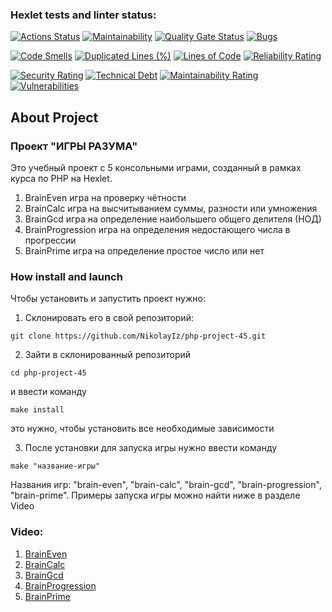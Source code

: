 ### Hexlet tests and linter status:
[![Actions Status](https://github.com/NikolayIz/php-project-45/actions/workflows/hexlet-check.yml/badge.svg)](https://github.com/NikolayIz/php-project-45/actions)
[![Maintainability](https://api.codeclimate.com/v1/badges/db02b82ec124cefe9df0/maintainability)](https://codeclimate.com/github/NikolayIz/php-project-45/maintainability)
[![Quality Gate Status](https://sonarcloud.io/api/project_badges/measure?project=NikolayIz_php-project-45&metric=alert_status)](https://sonarcloud.io/summary/new_code?id=NikolayIz_php-project-45)
[![Bugs](https://sonarcloud.io/api/project_badges/measure?project=NikolayIz_php-project-45&metric=bugs)](https://sonarcloud.io/summary/new_code?id=NikolayIz_php-project-45)

[![Code Smells](https://sonarcloud.io/api/project_badges/measure?project=NikolayIz_php-project-45&metric=code_smells)](https://sonarcloud.io/summary/new_code?id=NikolayIz_php-project-45)
[![Duplicated Lines (%)](https://sonarcloud.io/api/project_badges/measure?project=NikolayIz_php-project-45&metric=duplicated_lines_density)](https://sonarcloud.io/summary/new_code?id=NikolayIz_php-project-45)
[![Lines of Code](https://sonarcloud.io/api/project_badges/measure?project=NikolayIz_php-project-45&metric=ncloc)](https://sonarcloud.io/summary/new_code?id=NikolayIz_php-project-45)
[![Reliability Rating](https://sonarcloud.io/api/project_badges/measure?project=NikolayIz_php-project-45&metric=reliability_rating)](https://sonarcloud.io/summary/new_code?id=NikolayIz_php-project-45)

[![Security Rating](https://sonarcloud.io/api/project_badges/measure?project=NikolayIz_php-project-45&metric=security_rating)](https://sonarcloud.io/summary/new_code?id=NikolayIz_php-project-45)
[![Technical Debt](https://sonarcloud.io/api/project_badges/measure?project=NikolayIz_php-project-45&metric=sqale_index)](https://sonarcloud.io/summary/new_code?id=NikolayIz_php-project-45)
[![Maintainability Rating](https://sonarcloud.io/api/project_badges/measure?project=NikolayIz_php-project-45&metric=sqale_rating)](https://sonarcloud.io/summary/new_code?id=NikolayIz_php-project-45)
[![Vulnerabilities](https://sonarcloud.io/api/project_badges/measure?project=NikolayIz_php-project-45&metric=vulnerabilities)](https://sonarcloud.io/summary/new_code?id=NikolayIz_php-project-45)

## About Project
### Проект "ИГРЫ РАЗУМА"
Это учебный проект с 5 консольными играми, созданный в рамках курса по PHP на Hexlet.
1. BrainEven игра на проверку чётности
2. BrainCalc игра на высчитыванием суммы, разности или умножения
3. BrainGcd игра на определение наибольшего общего делителя (НОД)
4. BrainProgression игра на определения недостающего числа в прогрессии
5. BrainPrime игра на определение простое число или нет

### How install and launch
Чтобы установить и запустить проект нужно:
1. Склонировать его в свой репозиторий:
```
git clone https://github.com/NikolayIz/php-project-45.git
```

2. Зайти в склонированный репозиторий
```
cd php-project-45
```
и ввести команду
```
make install
```
это нужно, чтобы установить все необходимые зависимости

3. После установки для запуска игры нужно ввести команду
```
make "название-игры"
```
Названия игр: "brain-even", "brain-calc", "brain-gcd", "brain-progression", "brain-prime".
Примеры запуска игры можно найти ниже в разделе Video

### Video:
1. [BrainEven](https://asciinema.org/a/LIjvUTG5OBhI5u1aE2oGni5pG)
2. [BrainCalc](https://asciinema.org/a/L5tGHLQ6fiN3UiOtPiLe0VEUO)
3. [BrainGcd](https://asciinema.org/a/wKqHYxlSvyYGrNPCxSPpxOFN0)
4. [BrainProgression](https://asciinema.org/a/H4PSUL6PwQksyGu5CSzqz3Gel)
5. [BrainPrime](https://asciinema.org/a/GpexDmBHwCR6PWB6VL7e6bkza)
